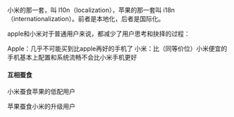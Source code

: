 ###

小米的那一套，叫 l10n（localization），苹果的那一套叫 i18n（internationalization）。前者是本地化，后者是国际化。

apple和小米对于普通用户来说，都减少了用户思考和抉择的过程：

Apple：几乎不可能买到比apple再好的手机了
小米：比（同等价位）小米便宜的手机基本上配置和系统流畅不会比小米手机更好

#### 互相蚕食
小米蚕食苹果的低配用户

苹果蚕食小米的升级用户
